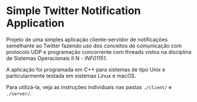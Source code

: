 # Simple Twitter Notification Application

Projeto de uma simples aplicação cliente-servidor de notificações semelhante ao Twitter fazendo uso dos conceitos de comunicação com protocolo UDP e programação concorrente com threads vistos na disciplina de Sistemas Operacionais II N - *INF01151*.

A aplicação foi programada em C++ para sistemas de tipo Unix e particularmente testada em sistemas Linux e macOS.

Para utilizá-la, veja as instruções individuais nas pastas `./client/` e `./server/`.